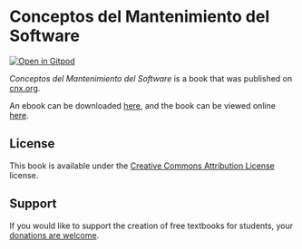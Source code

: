 # Conceptos del Mantenimiento del Software

[![Open in Gitpod](https://gitpod.io/button/open-in-gitpod.svg)](https://gitpod.io/from-referrer/)

_Conceptos del Mantenimiento del Software_ is a book that was published on [cnx.org](https://cnx.org/).

An ebook can be downloaded [here](https://github.com/cnx-user-books/cnxbook-conceptos-del-mantenimiento-del-software/releases/latest), and the book can be viewed online [here](https://github.com/cnx-user-books/cnxbook-conceptos-del-mantenimiento-del-software/releases/latest).

## License
This book is available under the [Creative Commons Attribution License](./LICENSE) license.

## Support
If you would like to support the creation of free textbooks for students, your [donations are welcome](https://riceconnect.rice.edu/donation/support-openstax-banner).
